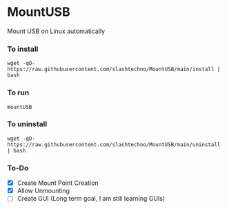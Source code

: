 # MountUSB
Mount USB on Linux automatically


### To install
`wget -qO- https://raw.githubusercontent.com/slashtechno/MountUSB/main/install | bash`

### To run
`mountUSB`

### To uninstall
`wget -qO- https://raw.githubusercontent.com/slashtechno/MountUSB/main/uninstall | bash`

### To-Do
- [X] Create Mount Point Creation
- [X] Allow Unmounting
- [ ] Create GUI (Long term goal, I am still learning GUIs)

